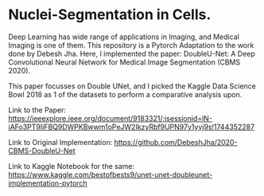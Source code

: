 # Nuclei-Segmentation in Cells.

Deep Learning has wide range of applications in Imaging, and Medical Imaging is one of them. This repository is a Pytorch Adaptation to the work done by Debesh Jha.
Here, I implemented the paper: DoubleU-Net: A Deep Convolutional Neural Network for Medical Image Segmentation (CBMS 2020).

This paper focusses on Double UNet, and I picked the Kaggle Data Science Bowl 2018 as 1 of the datasets to perform a comparative analysis upon.

Link to the Paper: https://ieeexplore.ieee.org/document/9183321/;jsessionid=lN-iAFo3PT9IiFBQ9DWPKBwwm1oPeJW2IkzyRbf9UPN97y1yvj9s!1744352287


Link to Original Implementation: https://github.com/DebeshJha/2020-CBMS-DoubleU-Net


Link to Kaggle Notebook for the same: https://www.kaggle.com/bestofbests9/unet-unet-doubleunet-implementation-pytorch
